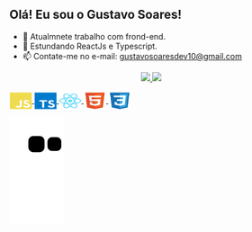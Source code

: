 ## Olá! Eu sou o Gustavo Soares!

- 🔭 Atualmnete trabalho com frond-end.
- 🌱 Estundando ReactJs e Typescript.
- 📫 Contate-me no e-mail: gustavosoaresdev10@gmail.com

<div align="center">
  <a href="https://github.com/GustavoSoaresSousa">
  <img height="180em" src="https://github-readme-stats.vercel.app/api?username=GustavoSoaresSousa&show_icons=true&theme=dracula&include_all_commits=true&count_private=true"/>
  <img height="180em" src="https://github-readme-stats.vercel.app/api/top-langs/?username=GustavoSoaresSousa&layout=compact&langs_count=7&theme=dracula"/>
</div>
<div style="display: inline_block"><br>
  <img align="center" alt="Rafa-Js" height="30" width="40" src="https://raw.githubusercontent.com/devicons/devicon/master/icons/javascript/javascript-plain.svg">
  <img align="center" alt="Rafa-Ts" height="30" width="40" src="https://raw.githubusercontent.com/devicons/devicon/master/icons/typescript/typescript-plain.svg">
  <img align="center" alt="Rafa-React" height="30" width="40" src="https://raw.githubusercontent.com/devicons/devicon/master/icons/react/react-original.svg">
  <img align="center" alt="Rafa-HTML" height="30" width="40" src="https://raw.githubusercontent.com/devicons/devicon/master/icons/html5/html5-original.svg">
  <img align="center" alt="Rafa-CSS" height="30" width="40" src="https://raw.githubusercontent.com/devicons/devicon/master/icons/css3/css3-original.svg">
</div>
  
![Snake animation](https://github.com/GustavoSoaresSousa/GustavoSoaresSousa/blob/output/github-contribution-grid-snake.svg)
